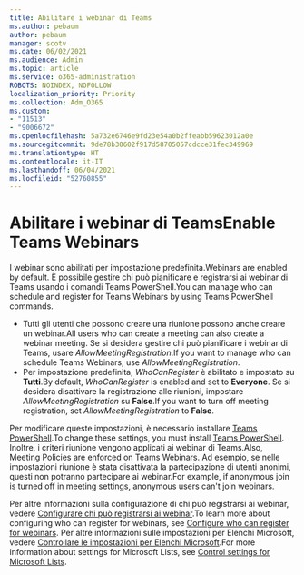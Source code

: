 ```yaml
---
title: Abilitare i webinar di Teams
ms.author: pebaum
author: pebaum
manager: scotv
ms.date: 06/02/2021
ms.audience: Admin
ms.topic: article
ms.service: o365-administration
ROBOTS: NOINDEX, NOFOLLOW
localization_priority: Priority
ms.collection: Adm_O365
ms.custom:
- "11513"
- "9006672"
ms.openlocfilehash: 5a732e6746e9fd23e54a0b2ffeabb59623012a0e
ms.sourcegitcommit: 9de78b30602f917d58705057cdcce31fec349969
ms.translationtype: HT
ms.contentlocale: it-IT
ms.lasthandoff: 06/04/2021
ms.locfileid: "52760855"
---
```

# <a name="enable-teams-webinars"></a><span data-ttu-id="8443b-102">Abilitare i webinar di Teams</span><span class="sxs-lookup"><span data-stu-id="8443b-102">Enable Teams Webinars</span></span>

<span data-ttu-id="8443b-103">I webinar sono abilitati per impostazione predefinita.</span><span class="sxs-lookup"><span data-stu-id="8443b-103">Webinars are enabled by default.</span></span> <span data-ttu-id="8443b-104">È possibile gestire chi può pianificare e registrarsi ai webinar di Teams usando i comandi Teams PowerShell.</span><span class="sxs-lookup"><span data-stu-id="8443b-104">You can manage who can schedule and register for Teams Webinars by using Teams PowerShell commands.</span></span>

- <span data-ttu-id="8443b-105">Tutti gli utenti che possono creare una riunione possono anche creare un webinar.</span><span class="sxs-lookup"><span data-stu-id="8443b-105">All users who can create a meeting can also create a webinar meeting.</span></span> <span data-ttu-id="8443b-106">Se si desidera gestire chi può pianificare i webinar di Teams, usare *AllowMeetingRegistration*.</span><span class="sxs-lookup"><span data-stu-id="8443b-106">If you want to manage who can schedule Teams Webinars, use *AllowMeetingRegistration*.</span></span> 
- <span data-ttu-id="8443b-107">Per impostazione predefinita, *WhoCanRegister* è abilitato e impostato su **Tutti**.</span><span class="sxs-lookup"><span data-stu-id="8443b-107">By default, *WhoCanRegister* is enabled and set to **Everyone**.</span></span> <span data-ttu-id="8443b-108">Se si desidera disattivare la registrazione alle riunioni, impostare *AllowMeetingRegistration* su **False**.</span><span class="sxs-lookup"><span data-stu-id="8443b-108">If you want to turn off meeting registration, set *AllowMeetingRegistration* to **False**.</span></span>

<span data-ttu-id="8443b-109">Per modificare queste impostazioni, è necessario installare [Teams PowerShell](/microsoftteams/teams-powershell-install).</span><span class="sxs-lookup"><span data-stu-id="8443b-109">To change these settings, you must install [Teams PowerShell](/microsoftteams/teams-powershell-install).</span></span> <span data-ttu-id="8443b-110">Inoltre, i criteri riunione vengono applicati ai webinar di Teams.</span><span class="sxs-lookup"><span data-stu-id="8443b-110">Also, Meeting Policies are enforced on Teams Webinars.</span></span> <span data-ttu-id="8443b-111">Ad esempio, se nelle impostazioni riunione è stata disattivata la partecipazione di utenti anonimi, questi non potranno partecipare ai webinar.</span><span class="sxs-lookup"><span data-stu-id="8443b-111">For example, if anonymous join is turned off in meeting settings, anonymous users can't join webinars.</span></span>

<span data-ttu-id="8443b-112">Per altre informazioni sulla configurazione di chi può registrarsi ai webinar, vedere [Configurare chi può registrarsi ai webinar](/microsoftteams/set-up-webinars?source=docs#configure-who-can-register-for-webinars).</span><span class="sxs-lookup"><span data-stu-id="8443b-112">To learn more about configuring who can register for webinars, see [Configure who can register for webinars](/microsoftteams/set-up-webinars?source=docs#configure-who-can-register-for-webinars).</span></span> <span data-ttu-id="8443b-113">Per altre informazioni sulle impostazioni per Elenchi Microsoft, vedere [Controllare le impostazioni per Elenchi Microsoft](/sharepoint/control-lists).</span><span class="sxs-lookup"><span data-stu-id="8443b-113">For more information about settings for Microsoft Lists, see [Control settings for Microsoft Lists](/sharepoint/control-lists).</span></span>